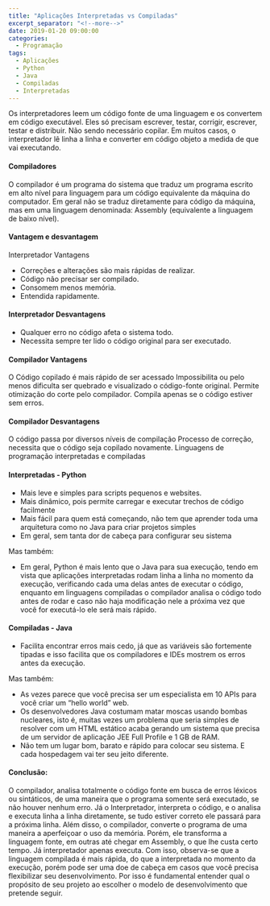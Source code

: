 ```yaml
---
title: "Aplicações Interpretadas vs Compiladas"
excerpt_separator: "<!--more-->"
date: 2019-01-20 09:00:00
categories:
  - Programação
tags:
  - Aplicações
  - Python
  - Java
  - Compiladas
  - Interpretadas
---
```



Os interpretadores leem um código fonte de uma linguagem e os convertem em código executável.
Eles só precisam escrever, testar, corrigir, escrever, testar e distribuir. Não sendo necessário copilar.
Em muitos casos, o interpretador lê linha a linha e converter em código objeto a medida de que vai executando.



#### Compiladores



O compilador é um programa do sistema que traduz um programa escrito em alto nível para linguagem para um código equivalente da máquina do computador. Em geral não se traduz diretamente para código da máquina, mas em uma linguagem denominada: Assembly (equivalente a linguagem de baixo nível).



#### Vantagem e desvantagem



Interpretador Vantagens
* Correções e alterações são mais rápidas de realizar.
* Código não precisar ser compilado.
* Consomem menos memória.
* Entendida rapidamente.



#### Interpretador Desvantagens



* Qualquer erro no código afeta o sistema todo.
* Necessita sempre ter lido o código original para ser executado.



#### Compilador Vantagens



O Código copilado é mais rápido de ser acessado
Impossibilita ou pelo menos dificulta ser quebrado e visualizado o código-fonte original.
Permite otimização do corte pelo compilador.
Compila apenas se o código estiver sem erros.



#### Compilador Desvantagens



O código passa por diversos níveis de compilação
Processo de correção, necessita que o código seja copilado novamente.
Linguagens de programação interpretadas e compiladas



#### Interpretadas - Python



* Mais leve e simples para scripts pequenos e websites.
* Mais dinâmico, pois permite carregar e executar trechos de código facilmente
* Mais fácil para quem está começando, não tem que aprender toda uma arquitetura como no Java para criar projetos simples
* Em geral, sem tanta dor de cabeça para configurar seu sistema

Mas também:

* Em geral, Python é mais lento que o Java para sua execução, tendo em vista que aplicações interpretadas rodam linha a linha no momento da execução, verificando cada uma delas antes de executar o código, enquanto em linguagens compiladas o compilador analisa o código todo antes de rodar e caso não haja modificação nele a próxima vez que você for executá-lo ele será mais rápido.



#### Compiladas - Java



* Facilita encontrar erros mais cedo, já que as variáveis são fortemente tipadas e isso facilita que os compiladores e IDEs mostrem os erros antes da execução.


Mas também:


* As vezes parece que você precisa ser um especialista em 10 APIs para você criar um “hello world” web.
* Os desenvolvedores Java costumam matar moscas usando bombas nucleares, isto é, muitas vezes um problema que seria simples de resolver com um HTML estático acaba gerando um sistema que precisa de um servidor de aplicação JEE Full Profile e 1 GB de RAM.
* Não tem um lugar bom, barato e rápido para colocar seu sistema. E cada hospedagem vai ter seu jeito diferente.



#### Conclusão:



O compilador, analisa totalmente o código fonte em busca de erros léxicos ou sintáticos, de uma maneira que o programa somente será executado, se não houver nenhum erro.
Já o Interpretador, interpreta o código, e o analisa e executa linha a linha diretamente, se tudo estiver correto ele passará para a próxima linha.
Além disso, o compilador, converte o programa de uma maneira a aperfeiçoar o uso da memória. Porém, ele transforma a linguagem fonte, em outras até chegar em Assembly, o que lhe custa certo tempo.
Já interpretador apenas executa.
Com isso, observa-se que a linguagem compilada é mais rápida, do que a interpretada no momento da execução, porém pode ser uma doe de cabeça em casos que você precisa flexibilizar seu desenvolvimento. Por isso é fundamental entender qual o propósito de seu projeto ao escolher o modelo de desenvolvimento que pretende seguir.
